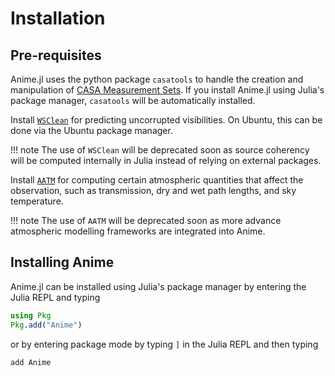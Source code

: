 # Installation

## Pre-requisites
Anime.jl uses the python package `casatools` to handle the creation and manipulation of [CASA Measurement Sets](https://casa.nrao.edu/Memos/229.html). If you install Anime.jl using Julia's package manager, `casatools` will be automatically installed.

Install [`WSClean`](https://wsclean.readthedocs.io/en/latest/) for predicting uncorrupted visibilities. On Ubuntu, this can be done via the Ubuntu package manager.

!!! note
    The use of `WSClean` will be deprecated soon as source coherency will be computed internally in Julia instead of relying on external packages.

Install [`AATM`](https://www.mrao.cam.ac.uk/~bn204/alma/atmomodel.html#aatm-download) for computing certain atmospheric quantities that affect the observation, such as transmission, dry and wet path lengths, and sky temperature.

!!! note
    The use of `AATM` will be deprecated soon as more advance atmospheric modelling frameworks are integrated into Anime.

## Installing Anime
Anime.jl can be installed using Julia's package manager by entering the Julia REPL and typing
```julia
using Pkg
Pkg.add("Anime")
```
or by entering package mode by typing `]` in the Julia REPL and then typing
```julia
add Anime
```